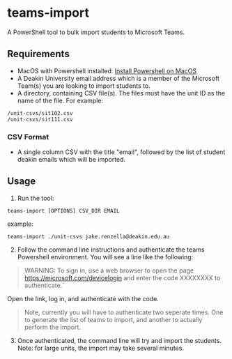 # teams-import
A PowerShell tool to bulk import students to Microsoft Teams.

## Requirements
* MacOS with Powershell installed: [Install Powershell on MacOS](https://docs.microsoft.com/en-us/powershell/scripting/install/installing-powershell-core-on-macos?view=powershell-7)
* A Deakin University email address which is a member of the Microsoft Team(s) you are looking to import students to.
* A directory, containing CSV file(s). The files must have the unit ID as the name of the file. For example: 

```
/unit-csvs/sit102.csv
/unit-csvs/sit111.csv
```

### CSV Format
* A single column CSV with the title "email", followed by the list of student deakin emails which will be imported.

## Usage

1. Run the tool:

`teams-import [OPTIONS] CSV_DIR EMAIL`

example:

`teams-import ./unit-csvs jake.renzella@deakin.edu.au`

2. Follow the command line instructions and authenticate the teams Powershell environment. You will see a line like the following:

> WARNING: To sign in, use a web browser to open the page https://microsoft.com/devicelogin and enter the code XXXXXXXX to authenticate.`

Open the link, log in, and authenticate with the code.

> Note, currently you will have to authenticate two seperate times. One to generate the list of teams to import, and another to actually perform the import.

3. Once authenticated, the command line will try and import the students. Note: for large units, the import may take several minutes.